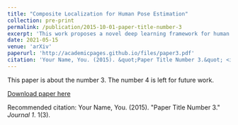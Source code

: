 ```yaml
---
title: "Composite Localization for Human Pose Estimation"
collection: pre-print
permalink: /publication/2015-10-01-paper-title-number-3
excerpt: 'This work proposes a novel deep learning framework for human pose estimation called composite localization to divide the complex learning objective into two simpler ones a sparse heatmap to find the keypoint's approximate location and two short-distance offsetmaps to obtain its final precise coordinates. '
date: 2021-05-15
venue: 'arXiv'
paperurl: 'http://academicpages.github.io/files/paper3.pdf'
citation: 'Your Name, You. (2015). &quot;Paper Title Number 3.&quot; <i>Journal 1</i>. 1(3).'
---
```

This paper is about the number 3. The number 4 is left for future work.

[Download paper here](http://academicpages.github.io/files/paper3.pdf)

Recommended citation: Your Name, You. (2015). "Paper Title Number 3." <i>Journal 1</i>. 1(3).
